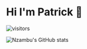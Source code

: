# Hi I'm Patrick :wave:


![visitors](https://visitor-badge.glitch.me/badge?page_id=Nzambu.visitor-badge)


![Nzambu's GitHub stats](https://github-readme-stats.vercel.app/api?username=nzambu&show_icons=true&theme=radical)

